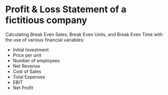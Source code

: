 # Profit & Loss Statement of a fictitious company

Calculating Break Even Sales, Break Even Units, and Break Even Time with the use of various financial variables:

- Initial Investment
- Price per unit
- Number of employees
- Net Revenue
- Cost of Sales
- Total Expenses
- EBIT
- Net Profit
